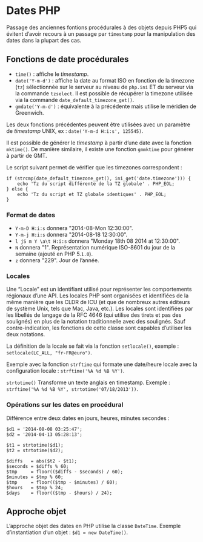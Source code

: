 # Dates PHP

Passage des anciennes fontions procédurales à des objets depuis PHP5 qui évitent d’avoir recours à un passage par `timestamp` pour la manipulation des dates dans la plupart des cas.

## Fonctions de date procédurales

- `time()` : affiche le *timestamp*.
- `date('Y-m-d')` : affiche la date au format ISO en fonction de la timezone (`tz`) sélectionnée sur le serveur au niveau de `php.ini` ET du serveur via la commande `tzselect`. Il est possible de récupérer la timezone utilisée via la commande `date_default_timezone_get()`.
- `gmdate('Y-m-d')` : équivalente à la précédente mais utilise le méridien de Greenwich.

Les deux fonctions précédentes peuvent être utilisées avec un paramètre de *timestamp* UNIX, ex : `date('Y-m-d H:i:s', 125545)`.

Il est possible de générer le *timestamp* à partir d’une date avec la fonction `mktime()`.
De manière similaire, il existe une fonction `gmmktime` pour générer à partir de GMT.

Le script suivant permet de vérifier que les timezones correspondent :

    if (strcmp(date_default_timezone_get(), ini_get('date.timezone'))) {
        echo 'Tz du script différente de la TZ globale' . PHP_EOL;
    } else {
        echo 'Tz du script et TZ globale identiques' . PHP_EOL;
    }

### Format de dates

- `Y-m-D H:i:s` donnera "2014-08-Mon 12:30:00".
- `Y-m-j H:i:s` donnera "2014-08-18 12:30:00".
- `l jS m Y \a\t H:i:s` donnera "Monday 18th 08 2014 at 12:30:00".
- `N` donnera "1". Représentation numérique ISO-8601 du jour de la semaine (ajouté en PHP 5.`1.0`).
- `z` donnera "229". Jour de l’année.

### Locales

Une “Locale” est un identifiant utilisé pour représenter les comportements régionaux d’une API. Les locales PHP sont organisées et identifiées de la même manière que les CLDR de ICU (et que de nombreux autres éditeurs de système Unix, tels que Mac, Java, etc.). Les locales sont identifiées par les libellés de langage de la RFC 4646 (qui utilise des tirets et pas des soulignés) en plus de la notation traditionnelle avec des soulignés. Sauf contre-indication, les fonctions de cette classe sont capables d’utiliser les deux notations.

La définition de la locale se fait via la fonction `setlocale()`, exemple : `setlocale(LC_ALL, "fr-FR@euro")`.

Exemple avec la fonction `strftime` qui formate une date/heure locale avec la configuration locale : `strftime('%A %d %B %Y')`.

`strtotime()` Transforme un texte anglais en timestamp. Exemple : `strftime('%A %d %B %Y', strtotime('07/18/2013'))`.


### Opérations sur les dates en procédural

Différence entre deux dates en jours, heures, minutes secondes :

    $d1 = '2014-08-08 03:25:47';
    $d2 = '2014-04-13 05:28:13';

    $t1 = strtotime($d1);
    $t2 = strtotime($d2);

    $diffs   = abs($t2 - $t1);
    $seconds = $diffs % 60;
    $tmp     = floor(($diffs - $seconds) / 60);
    $minutes = $tmp % 60;
    $tmp     = floor(($tmp - $minutes) / 60);
    $hours   = $tmp % 24;
    $days    = floor(($tmp - $hours) / 24);



## Approche objet

L’approche objet des dates en PHP utilise la classe `DateTime`. Exemple d’instantiation d’un objet : `$d1 = new DateTime()`.



